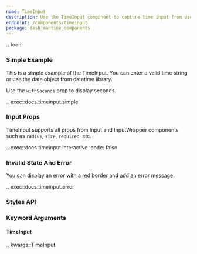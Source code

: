 ```yaml
---
name: TimeInput
description: Use the TimeInput component to capture time input from user.
endpoint: /components/timeinput
package: dash_mantine_components
---
```


.. toc::

### Simple Example

This is a simple example of the TimeInput. You can enter a valid time string or use the date object from datetime 
library.

Use the  `withSeconds` prop to display seconds.

.. exec::docs.timeinput.simple

### Input Props

TimeInput supports all props from Input and InputWrapper components such as `radius`, `size`, `required`, etc.

.. exec::docs.timeinput.interactive
    :code: false

### Invalid State And Error

You can display an error with a red border and add an error message.

.. exec::docs.timeinput.error

### Styles API


### Keyword Arguments

#### TimeInput

.. kwargs::TimeInput
